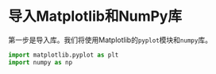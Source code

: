 # 导入Matplotlib和NumPy库

第一步是导入库。我们将使用Matplotlib的`pyplot`模块和`numpy`库。

```python
import matplotlib.pyplot as plt
import numpy as np
```
